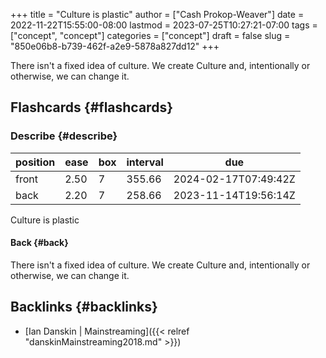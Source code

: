 +++
title = "Culture is plastic"
author = ["Cash Prokop-Weaver"]
date = 2022-11-22T15:55:00-08:00
lastmod = 2023-07-25T10:27:21-07:00
tags = ["concept", "concept"]
categories = ["concept"]
draft = false
slug = "850e06b8-b739-462f-a2e9-5878a827dd12"
+++

There isn't a fixed idea of culture. We create Culture and, intentionally or otherwise, we can change it.


## Flashcards {#flashcards}


### Describe {#describe}

| position | ease | box | interval | due                  |
|----------|------|-----|----------|----------------------|
| front    | 2.50 | 7   | 355.66   | 2024-02-17T07:49:42Z |
| back     | 2.20 | 7   | 258.66   | 2023-11-14T19:56:14Z |

Culture is plastic


#### Back {#back}

There isn't a fixed idea of culture. We create Culture and, intentionally or otherwise, we can change it.


## Backlinks {#backlinks}

-   [Ian Danskin | Mainstreaming]({{< relref "danskinMainstreaming2018.md" >}})
